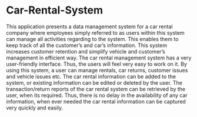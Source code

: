# Car-Rental-System
This application presents a data management system for a car rental company 
where employees simply referred to as users within this system can manage all activities regarding to the system. 
This enables them to keep track of all the customer’s and car’s information. 
This system increases customer retention and simplify vehicle and customer’s management in efficient way. 
The car rental management system has a very user-friendly interface. 
Thus, the users will feel very easy to work on it. By using this system, a user can manage rentals, car returns, customer issues and vehicle issues etc. 
The car rental information can be added to the system, or existing information can be edited or deleted by the user. 
The transaction/return reports of the car rental system can be retrieved by the user, when its required. 
Thus, there is no delay in the availability of any car information, when ever needed the car rental information can be captured very quickly and easily.
